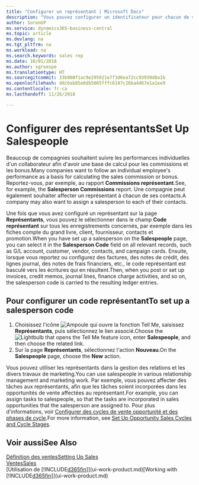 ```yaml
---
title: "Configurer un représentant | Microsoft Docs"
description: "Vous pouvez configurer un identificateur pour chacun de vos représentants, afin de pouvoir suivre les performances de la personne ou affecter un représentant à un contact."
author: SorenGP
ms.service: dynamics365-business-central
ms.topic: article
ms.devlang: na
ms.tgt_pltfrm: na
ms.workload: na
ms.search.keywords: sales rep
ms.date: 10/01/2018
ms.author: sgroespe
ms.translationtype: HT
ms.sourcegitcommit: 33b900f1ac9e295921e7f3d6ea72cc93939d8a1b
ms.openlocfilehash: ddc6ab85e0db5065fffc6187c26ba4d67e1a1ee9
ms.contentlocale: fr-ca
ms.lasthandoff: 11/26/2018

---
```

# <a name="set-up-salespeople"></a><span data-ttu-id="48c17-103">Configurer des représentants</span><span class="sxs-lookup"><span data-stu-id="48c17-103">Set Up Salespeople</span></span>
<span data-ttu-id="48c17-104">Beaucoup de compagnies souhaitent suivre les performances individuelles d'un collaborateur afin d'avoir une base de calcul pour les commissions et les bonus.</span><span class="sxs-lookup"><span data-stu-id="48c17-104">Many companies want to follow an individual employee's performance as a basis for calculating the sales commission or bonus.</span></span> <span data-ttu-id="48c17-105">Reportez-vous, par exemple, au rapport **Commissions représentant**.</span><span class="sxs-lookup"><span data-stu-id="48c17-105">See, for example, the **Salesperson Commissions** report.</span></span> <span data-ttu-id="48c17-106">Une compagnie peut également souhaiter affecter un représentant à chacun de ses contacts.</span><span class="sxs-lookup"><span data-stu-id="48c17-106">A company may also want to assign a salesperson to each of their contacts.</span></span>

<span data-ttu-id="48c17-107">Une fois que vous avez configuré un représentant sur la page **Représentants**, vous pouvez le sélectionner dans le champ **Code représentant** sur tous les enregistrements concernés, par exemple dans les fiches compte du grand livre, client, fournisseur, contacts et promotion.</span><span class="sxs-lookup"><span data-stu-id="48c17-107">When you have set up a salesperson on the **Salespeople** page, you can select it in the **Salesperson Code** field on all relevant records, such as G/L account, customer, vendor, contacts, and campaign cards.</span></span> <span data-ttu-id="48c17-108">Ensuite, lorsque vous reportez ou configurez des factures, des notes de crédit, des lignes journal, des notes de frais financiers, etc., le code représentant est basculé vers les écritures qui en résultent.</span><span class="sxs-lookup"><span data-stu-id="48c17-108">Then, when you post or set up invoices, credit memos, journal lines, finance charge activities, and so on, the salesperson code is carried to the resulting ledger entries.</span></span>

## <a name="to-set-up-a-salesperson-code"></a><span data-ttu-id="48c17-109">Pour configurer un code représentant</span><span class="sxs-lookup"><span data-stu-id="48c17-109">To set up a salesperson code</span></span>
1. <span data-ttu-id="48c17-110">Choisissez l'icône ![Ampoule qui ouvre la fonction Tell Me](media/ui-search/search_small.png "Dites-moi ce que vous voulez faire"), saisissez **Représentants**, puis sélectionnez le lien associé.</span><span class="sxs-lookup"><span data-stu-id="48c17-110">Choose the ![Lightbulb that opens the Tell Me feature](media/ui-search/search_small.png "Tell me what you want to do") icon, enter **Salespeople**, and then choose the related link.</span></span>
2. <span data-ttu-id="48c17-111">Sur la page **Représentants**, sélectionnez l'action **Nouveau**.</span><span class="sxs-lookup"><span data-stu-id="48c17-111">On the **Salespeople** page, choose the **New** action.</span></span>

<span data-ttu-id="48c17-112">Vous pouvez utiliser les représentants dans la gestion des relations et les divers travaux de marketing.</span><span class="sxs-lookup"><span data-stu-id="48c17-112">You can use salespeople in various relationship management and marketing work.</span></span> <span data-ttu-id="48c17-113">Par exemple, vous pouvez affecter des tâches aux représentants, afin que les tâches soient incorporées dans les opportunités de vente affectées au représentant.</span><span class="sxs-lookup"><span data-stu-id="48c17-113">For example, you can assign tasks to salespeople, so that the tasks are incorporated in sales opportunities that the salesperson are assigned to.</span></span> <span data-ttu-id="48c17-114">Pour plus d'informations, voir [Configurer des cycles de vente opportunité et des phases de cycle](marketing-how-setup-opportunity-sales-cycles-stages.md).</span><span class="sxs-lookup"><span data-stu-id="48c17-114">For more information, see [Set Up Opportunity Sales Cycles and Cycle Stages](marketing-how-setup-opportunity-sales-cycles-stages.md).</span></span>

## <a name="see-also"></a><span data-ttu-id="48c17-115">Voir aussi</span><span class="sxs-lookup"><span data-stu-id="48c17-115">See Also</span></span>
[<span data-ttu-id="48c17-116">Définition des ventes</span><span class="sxs-lookup"><span data-stu-id="48c17-116">Setting Up Sales</span></span>](sales-setup-sales.md)  
[<span data-ttu-id="48c17-117">Ventes</span><span class="sxs-lookup"><span data-stu-id="48c17-117">Sales</span></span>](sales-manage-sales.md)  
<span data-ttu-id="48c17-118">[Utilisation de [!INCLUDE[d365fin](includes/d365fin_md.md)]](ui-work-product.md)</span><span class="sxs-lookup"><span data-stu-id="48c17-118">[Working with [!INCLUDE[d365fin](includes/d365fin_md.md)]](ui-work-product.md)</span></span>  

